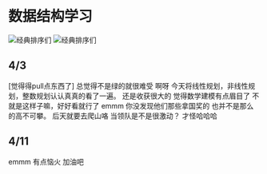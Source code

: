 # 数据结构学习
![经典排序们](https://upload-images.jianshu.io/upload_images/8518563-6444d440edb10e5a.png?imageMogr2/auto-orient/strip%7CimageView2/2/w/1240)
![经典排序们](https://upload-images.jianshu.io/upload_images/8518563-76243a0351b9f7db.png?imageMogr2/auto-orient/strip%7CimageView2/2/w/1240)
## 4/3
[觉得得pull点东西了]
总觉得不是绿的就很难受
啊呀
今天将线性规划，非线性规划，整数规划认认真真的看了一遍。
还是收获很大的
觉得数学建模有点眉目了
不就是这样子嘛，好好看就行了
emmm
你没发现他们那些拿国奖的
也并不是那么的高不可攀。
后天就要去爬山咯
当领队是不是很激动？
才怪哈哈哈
## 4/11
emmm
有点恼火
加油吧
